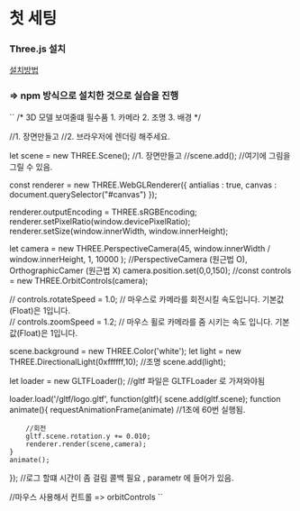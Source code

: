 # 첫 세팅 

### Three.js 설치 
<a href= "https://zeroco.tistory.com/117"> 설치방법 </a> <br>

### => npm 방식으로 설치한 것으로 실습을 진행

``
/*
3D 모델 보여줄떄 필수품
    1. 카메라
    2. 조명
    3. 배경 
*/

//1. 장면만들고
//2. 브라우저에 렌더링 해주세요.

let scene = new THREE.Scene();                  //1. 장면만들고
//scene.add(); //여기에 그림을 그릴 수 있음.

const renderer = new THREE.WebGLRenderer({
    antialias : true,
    canvas : document.querySelector("#canvas")
});

renderer.outputEncoding = THREE.sRGBEncoding;
renderer.setPixelRatio(window.devicePixelRatio);
renderer.setSize(window.innerWidth, window.innerHeight);

let camera = new THREE.PerspectiveCamera(45, window.innerWidth / window.innerHeight, 1, 10000 ); //PerspectiveCamera (원근법 O), OrthographicCamer (원근법 X)
camera.position.set(0,0,150);
//const controls = new THREE.OrbitControls(camera);

// controls.rotateSpeed = 1.0; // 마우스로 카메라를 회전시킬 속도입니다. 기본값(Float)은 1입니다.        
// controls.zoomSpeed = 1.2;    // 마우스 휠로 카메라를 줌 시키는 속도 입니다. 기본값(Float)은 1입니다.

scene.background = new THREE.Color('white');
let light = new THREE.DirectionalLight(0xffffff,10); //조명 
scene.add(light);

let loader = new GLTFLoader(); //gltf 파일은 GLTFLoader 로 가져와야됨

loader.load('/gltf/logo.gltf', function(gltf){
    scene.add(gltf.scene);
    function animate(){
        requestAnimationFrame(animate) //1초에 60번 실행됨.

        //회전
        gltf.scene.rotation.y += 0.010;
        renderer.render(scene,camera);  
    }
    animate();
}); //로그 할떄 시간이 좀 걸림 콜백 필요 , parametr 에 들어가 있음. 

//마우스 사용해서 컨트롤 => orbitControls
``
